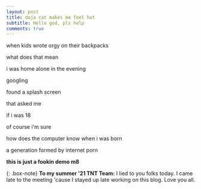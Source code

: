 ```yaml
---
layout: post
title: doja cat makes me feel hot
subtitle: Hello god, pls help
comments: true
---
```


when kids wrote orgy on their backpacks

what does that mean

i was home alone in the evening

googling

found a splash screen 

that asked me

if i was 18

of course i'm sure

how does the computer know when i was born

a generation formed by internet porn

**this is just a fookin demo m8**



{: .box-note}
**To my summer '21 TNT Team:** I lied to you folks today. I came late to the meeting 'cause I stayed up late working on this blog. Love you all.
